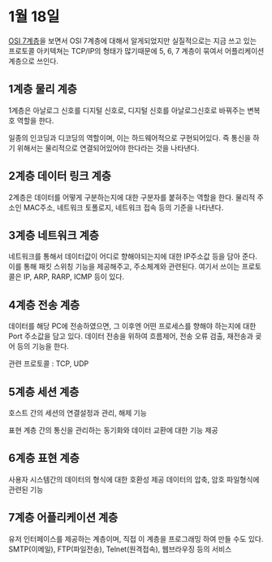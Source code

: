 # 1월 18일

[OSI 7계층](https://www.youtube.com/watch?v=1pfTxp25MA8&feature=youtu.be)을 보면서 OSI 7계층에 대해서 알게되었지만
실질적으로는 지금 쓰고 있는 프로토콜 아키텍쳐는 TCP/IP의 형태가 많기때문에 5, 6, 7 계층이 묶여서 어플리케이션 계층으로 쓰인다.

## 1계층 물리 계층
1계층은 아날로그 신호를 디지털 신호로, 디지털 신호를 아날로그신호로 바꿔주는 변복호 역할을 한다.

일종의 인코딩과 디코딩의 역할이며, 이는 하드웨어적으로 구현되어있다.
즉 통신을 하기 위해서는 물리적으로 연결되어있어야 한다라는 것을 나타낸다.

## 2계층 데이터 링크 계층
2계층은 데이터를 어떻게 구분하는지에 대한 구분자를 붙혀주는 역할을 한다.
물리적 주소인 MAC주소, 네트워크 토폴로지, 네트워크 접속 등의 기준을 나타낸다.

## 3계층 네트워크 계층
네트워크를 통해서 데이터값이 어디로 향해야되는지에 대한 IP주소값 등을 담아 준다.
이를 통해 패킷 스위칭 기능을 제공해주고, 주소체계와 관련된다.
여기서 쓰이는 프로토콜은 IP, ARP, RARP, ICMP 등이 있다.

## 4계층 전송 계층
데이터를 해당 PC에 전송하였으면, 그 이후엔 어떤 프로세스를 향해야 하는지에 대한 Port 주소값을 담고 있다.
데이터 전송을 위하여 흐름제어, 전송 오류 검출, 재전송과 굦어 등의 기능을 한다.

관련 프로토콜 : TCP, UDP

## 5계층 세션 계층
호스트 간의 세션의 연결설정과 관리, 해제 기능

표현 계층 간의 통신을 관리하는 동기화와 데이터 교환에 대한 기능 제공

## 6계층 표현 계층
사용자 시스템간의 데이터의 형식에 대한 호환성 제공
데이터의 압축, 암호 파일형식에 관련된 기능

## 7계층 어플리케이션 계층
유저 인터페이스를 제공하는 계층이며, 직접 이 계층을 프로그래밍 하여 만들 수도 있다.
SMTP(이메일), FTP(파일전송), Telnet(원격접속), 웹브라우징 등의 서비스
